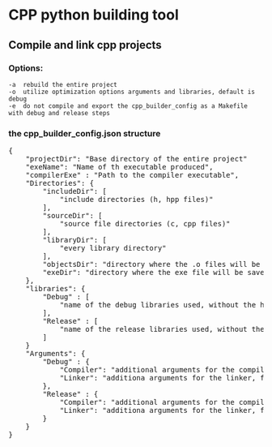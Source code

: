 # CPP python building tool
## Compile and link cpp projects 

### Options:
	-a	rebuild the entire project
	-o	utilize optimization options arguments and libraries, default is debug 
	-e	do not compile and export the cpp_builder_config as a Makefile with debug and release steps

### the cpp_builder_config.json structure

<pre>
{
	"projectDir": "Base directory of the entire project"
	"exeName": "Name of th executable produced",
	"compilerExe" : "Path to the compiler executable",
	"Directories": { 
		"includeDir": [
			"include directories (h, hpp files)"
		],
		"sourceDir": [
			"source file directories (c, cpp files)"
		],
		"libraryDir": [
			"every library directory"
		],
		"objectsDir": "directory where the .o files will be saved",
		"exeDir": "directory where the exe file will be saved"
	},
	"libraries": {
		"Debug" : [
			"name of the debug libraries used, without the heading -l",
		],
		"Release" : [
			"name of the release libraries used, without the heading -l",
		]
	}
	"Arguments": {
		"Debug" : {
			"Compiler": "additional arguments for the compiler, like c standard or warnings, for the debug mode"
			"Linker": "additiona arguments for the linker, for the debug mode"
		}, 
		"Release" : {
			"Compiler": "additional arguments for the compiler, like c standard or warnings, for the release mode"
			"Linker": "additiona arguments for the linker, for the release mode"
		}
	}
}
</pre>
